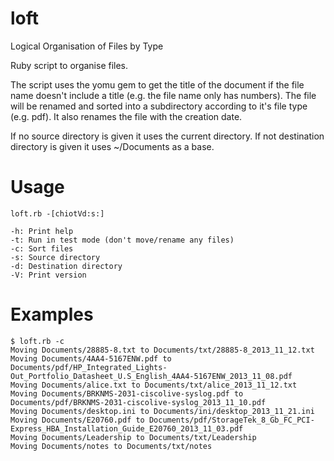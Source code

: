 loft
====

Logical Organisation of Files by Type

Ruby script to organise files.

The script uses the yomu gem to get the title of the document if the file name doesn't include a title (e.g. the file name only has numbers). The file will be renamed and sorted into a subdirectory according to it's file type (e.g. pdf). It also renames the file with the creation date.

If no source directory is given it uses the current directory. If not destination directory is given it uses ~/Documents as a base.

Usage
=====

```
loft.rb -[chiotVd:s:]

-h: Print help
-t: Run in test mode (don't move/rename any files)
-c: Sort files
-s: Source directory
-d: Destination directory
-V: Print version
```

Examples
========

```
$ loft.rb -c
Moving Documents/28885-8.txt to Documents/txt/28885-8_2013_11_12.txt
Moving Documents/4AA4-5167ENW.pdf to Documents/pdf/HP_Integrated_Lights-Out_Portfolio_Datasheet_U.S_English_4AA4-5167ENW_2013_11_08.pdf
Moving Documents/alice.txt to Documents/txt/alice_2013_11_12.txt
Moving Documents/BRKNMS-2031-ciscolive-syslog.pdf to Documents/pdf/BRKNMS-2031-ciscolive-syslog_2013_11_10.pdf
Moving Documents/desktop.ini to Documents/ini/desktop_2013_11_21.ini
Moving Documents/E20760.pdf to Documents/pdf/StorageTek_8_Gb_FC_PCI-Express_HBA_Installation_Guide_E20760_2013_11_03.pdf
Moving Documents/Leadership to Documents/txt/Leadership
Moving Documents/notes to Documents/txt/notes
```